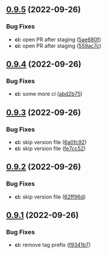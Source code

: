 ## [0.9.5](https://github.com/simonplattner/github-actions-sandbox/compare/0.9.4...0.9.5) (2022-09-26)


### Bug Fixes

* **ci:** open PR after staging ([5ae680f](https://github.com/simonplattner/github-actions-sandbox/commit/5ae680f0dabe28311f75a1bc25387cc719d8d9b6))
* **ci:** open PR after staging ([559ac7c](https://github.com/simonplattner/github-actions-sandbox/commit/559ac7cab928cb8c1ddd8a6cbaf945996951f468))



## [0.9.4](https://github.com/simonplattner/github-actions-sandbox/compare/0.9.3...0.9.4) (2022-09-26)


### Bug Fixes

* **ci:** some more ci ([abd2b75](https://github.com/simonplattner/github-actions-sandbox/commit/abd2b751d2d4244d65fb258db6b6388bf7921743))



## [0.9.3](https://github.com/simonplattner/github-actions-sandbox/compare/0.9.2...0.9.3) (2022-09-26)


### Bug Fixes

* **ci:** skip version file ([6a0fc92](https://github.com/simonplattner/github-actions-sandbox/commit/6a0fc92d2525ac60e7b0597b7d8add174b1a261b))
* **ci:** skip version file ([fe7cc52](https://github.com/simonplattner/github-actions-sandbox/commit/fe7cc524d8f6a3fd535ba3e69cdeff93ab431330))



## [0.9.2](https://github.com/simonplattner/github-actions-sandbox/compare/0.9.1...0.9.2) (2022-09-26)


### Bug Fixes

* **ci:** skip version file ([62ff96d](https://github.com/simonplattner/github-actions-sandbox/commit/62ff96d0fd1215852a47bace58e7af872b37848b))



## [0.9.1](https://github.com/simonplattner/github-actions-sandbox/compare/v0.9.0...0.9.1) (2022-09-26)


### Bug Fixes

* **ci:** remove tag prefix ([f9341b7](https://github.com/simonplattner/github-actions-sandbox/commit/f9341b7a2d88e03b2ccc86d3e72bfb99473d8834))



